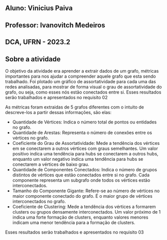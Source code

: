 ## Aluno: Vinicius Paiva
## Professor: Ivanovitch Medeiros
## DCA, UFRN - 2023.2

## Sobre a atividade
O objetivo da atividade era aprender a extrair dados de um grafo, métricas importantes para nos ajudar a compreender aquele grafo que esta sendo trabalhado. Foi plotado um gráfico de assortatividade para cada uma das redes analisadas, para mostrar de forma visual o grau de assortatividade do grafo, ou seja, como esses nós estão conectados entre si. Esses resultados serão trabalhados e apresentados no requisito 02

As métricas foram extraidas de 5 grafos diferentes com o intuito de descreve-los a partir dessas informações, são elas:

* Quantidade de Vértices: Indica o número total de pontos ou entidades no grafo.
* Quantidade de Arestas: Representa o número de conexões entre os vértices no grafo.
* Coeficiente do Grau de Assortatividade: Mede a tendência dos vértices em se conectarem a outros vértices com graus semelhantes. Um valor positivo indica uma tendência para hubs se conectarem a outros hubs, enquanto um valor negativo indica uma tendência para hubs se conectarem a vértices de baixo grau.
* Quantidade de Componentes Conectados: Indica o número de grupos distintos de vértices que estão conectados entre si no grafo. Cada componente representa um subgrafo onde todos os vértices estão interconectados.
* Tamanho do Componente Gigante: Refere-se ao número de vértices no maior componente conectado do grafo. É o maior grupo de vértices interconectados no grafo.
* Coeficiente de Clustering: Mede a tendência dos vértices a formarem clusters ou grupos densamente interconectados. Um valor próximo de 1 indica uma forte formação de clusters, enquanto valores menores indicam uma menor tendência para a formação de clusters.  

Esses resultados serão trabalhados e apresentados no requisito 03
